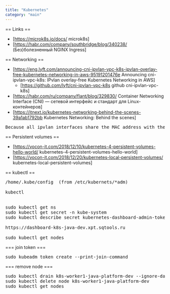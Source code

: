 ```yaml
---
title: "Kubernetes"
category: "main"
---
```



== Links ==
* [https://microk8s.io/docs/ microk8s]
* [https://habr.com/company/southbridge/blog/340238/ (Без)болезненный NGINX Ingress]



== Networking ==
* [https://eng.lyft.com/announcing-cni-ipvlan-vpc-k8s-ipvlan-overlay-free-kubernetes-networking-in-aws-95191201476e Announcing cni-ipvlan-vpc-k8s: IPvlan overlay-free Kubernetes Networking in AWS]
  * [https://github.com/lyft/cni-ipvlan-vpc-k8s github cni-ipvlan-vpc-k8s]
* [https://habr.com/ru/company/flant/blog/329830/ Container Networking Interface (CNI) — сетевой интерфейс и стандарт для Linux-контейнеров]
* [https://itnext.io/kubernetes-networking-behind-the-scenes-39a1ab1792bb Kubernetes Networking: Behind the scenes]


<pre>
Because all ipvlan interfaces share the MAC address with the host interface, DHCP can only be used in conjunction with ClientID
</pre>


== Persistent volumes ==
* [https://vocon-it.com/2018/12/10/kubernetes-4-persistent-volumes-hello-world/ kubernetes-4-persistent-volumes-hello-world]
* [https://vocon-it.com/2018/12/20/kubernetes-local-persistent-volumes/ kubernetes-local-persistent-volumes]


== kubectl ==
<pre>
/home/.kube/config  (from /etc/kubernets/*adm)

kubectl


sudo kubectl get ns
sudo kubectl get secret -n kube-system
sudo kubectl describe secret kubernetes-dashboard-admin-token-nlzz8 -n kube-system

https://dashboard-k8s-java-dev.xpt.sqtools.ru

sudo kubectl get nodes
</pre>


=== join token ===
<pre>
sudo kubeadm token create --print-join-command
</pre>


=== remove node ===
<pre>
sudo kubectl drain k8s-worker1-java-platform-dev --ignore-daemonsets --delete-local-data
sudo kubectl delete node k8s-worker1-java-platform-dev
sudo kubectl get nodes
</pre>